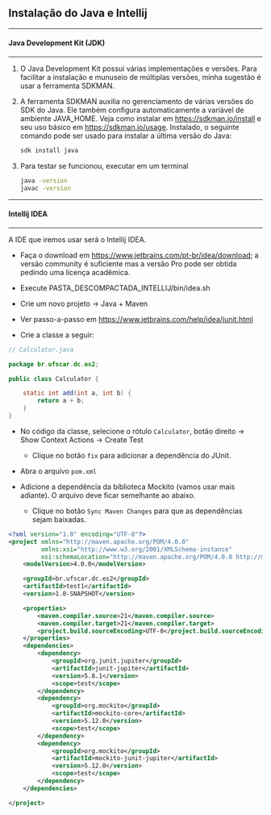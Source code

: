 ## Instalação do Java e Intellij


- - -
#### Java Development Kit (JDK)
- - -

1. O Java Development Kit possui várias implementações e versões. Para facilitar a instalação e munuseio de múltiplas versões, minha sugestão é usar a ferramenta SDKMAN. 

2. A ferramenta SDKMAN auxilia no gerenciamento de várias versões do SDK do Java. Ele também configura automaticamente a variável de ambiente JAVA_HOME. Veja como instalar em https://sdkman.io/install e seu uso básico em https://sdkman.io/usage. Instalado, o seguinte comando pode ser usado para instalar a última versão do Java: 

    ```sh
    sdk install java
    ```

3. Para testar se funcionou, executar em um terminal

    ```sh
    java -version
    javac -version
    ```



- - -
#### Intellij IDEA
- - -

A IDE que iremos usar será o Intellij IDEA. 

- Faça o download em https://www.jetbrains.com/pt-br/idea/download; a versão community é suficiente mas a versão Pro pode ser obtida pedindo uma licença acadêmica. 

- Execute PASTA_DESCOMPACTADA_INTELLIJ/bin/idea.sh

-  Crie um novo projeto -> Java + Maven

- Ver passo-a-passo em https://www.jetbrains.com/help/idea/junit.html

- Crie a classe a seguir:

```java
// Calculator.java 

package br.ufscar.dc.es2;

public class Calculator {

    static int add(int a, int b) {
        return a + b;
    }
}
```

- No código da classe, selecione o rótulo `Calculator`, botão direito -> Show Context Actions -> Create Test

    - Clique no botão `fix` para adicionar a dependência do JUnit. 

- Abra o arquivo `pom.xml`

- Adicione a dependência da biblioteca Mockito (vamos usar mais adiante). O arquivo deve ficar semelhante ao abaixo.
    - Clique no botão `Sync Maven Changes` para que as dependências sejam baixadas. 

```xml
<?xml version="1.0" encoding="UTF-8"?>
<project xmlns="http://maven.apache.org/POM/4.0.0"
         xmlns:xsi="http://www.w3.org/2001/XMLSchema-instance"
         xsi:schemaLocation="http://maven.apache.org/POM/4.0.0 http://maven.apache.org/xsd/maven-4.0.0.xsd">
    <modelVersion>4.0.0</modelVersion>

    <groupId>br.ufscar.dc.es2</groupId>
    <artifactId>test1</artifactId>
    <version>1.0-SNAPSHOT</version>

    <properties>
        <maven.compiler.source>21</maven.compiler.source>
        <maven.compiler.target>21</maven.compiler.target>
        <project.build.sourceEncoding>UTF-8</project.build.sourceEncoding>
    </properties>
    <dependencies>
        <dependency>
            <groupId>org.junit.jupiter</groupId>
            <artifactId>junit-jupiter</artifactId>
            <version>5.8.1</version>
            <scope>test</scope>
        </dependency>
        <dependency>
            <groupId>org.mockito</groupId>
            <artifactId>mockito-core</artifactId>
            <version>5.12.0</version>
            <scope>test</scope>
        </dependency>
        <dependency>
            <groupId>org.mockito</groupId>
            <artifactId>mockito-junit-jupiter</artifactId>
            <version>5.12.0</version>
            <scope>test</scope>
        </dependency>
    </dependencies>

</project>
```